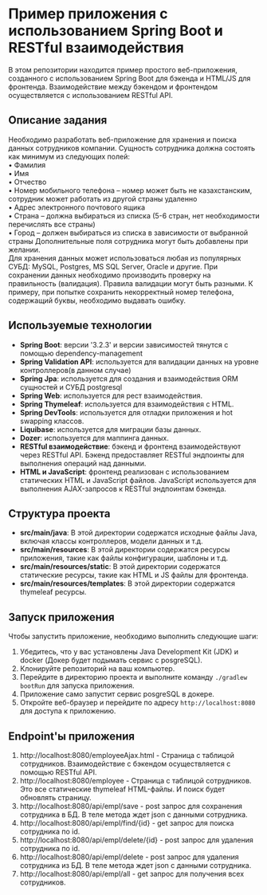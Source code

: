 # Пример приложения с использованием Spring Boot и RESTful взаимодействия

В этом репозитории находится пример простого веб-приложения, созданного с использованием Spring Boot для бэкенда и HTML/JS для фронтенда. Взаимодействие между бэкендом и фронтендом осуществляется с использованием RESTful API.

## Описание задания

Необходимо разработать веб-приложение для хранения и поиска данных сотрудников компании.   Сущность   сотрудника   должна   состоять   как минимум из следующих полей:   
• Фамилия  
• Имя  
• Отчество  
• Номер мобильного телефона – номер может быть не казахстанским, сотрудник может работать из другой страны удаленно  
• Адрес электронного почтового ящика  
• Страна –  должна   выбираться   из   списка (5-6   стран, нет необходимости перечислять все страны)  
• Город – должен выбираться   из   списка   в зависимости   от    выбранной   страны Дополнительные поля сотрудника   могут быть    добавлены при желании.   
Для хранения данных может использоваться любая из популярных СУБД: MySQL, Postgres, MS SQL Server, Oracle и другие.
При сохранении данных необходимо производить проверку на правильность (валидация). Правила валидации могут быть разными.  К примеру, при попытке сохранить некорректный номер телефона, содержащий буквы, необходимо выдавать ошибку.

## Используемые технологии

- **Spring Boot**: версии '3.2.3' и версии зависимостей тянутся с помощью dependency-management
- **Spring Validation API**: используется для валидации данных на уровне контроллеров(в данном случае)
- **Spring Jpa**: используется для создания и взаимодействия ORM сущностей и СУБД postgresql
- **Spring Web**: используется для рест взаимодействия.
- **Spring Thymeleaf**: используется для взаимодействия с HTML.
- **Spring DevTools**: используется для отладки приложения и hot swapping классов.
- **Liquibase**: используется для миграции базы данных.
- **Dozer**: используется для маппинга данных.
- **RESTful взаимодействие**: бэкенд и фронтенд взаимодействуют через RESTful API. Бэкенд предоставляет RESTful эндпоинты для выполнения операций над данными.
- **HTML и JavaScript**: фронтенд реализован с использованием статических HTML и JavaScript файлов. JavaScript используется для выполнения AJAX-запросов к RESTful эндпоинтам бэкенда.

## Структура проекта

- **src/main/java**: В этой директории содержатся исходные файлы Java, включая классы контроллеров, модели данных и т.д.
- **src/main/resources**: В этой директории содержатся ресурсы приложения, такие как файлы конфигурации, шаблоны и т.д.
- **src/main/resources/static**: В этой директории содержатся статические ресурсы, такие как HTML и JS файлы для фронтенда.
- **src/main/resources/templates**: В этой директории содержатся thymeleaf ресурсы.

## Запуск приложения

Чтобы запустить приложение, необходимо выполнить следующие шаги:

1. Убедитесь, что у вас установлены Java Development Kit (JDK) и docker (Докер будет подымать сервис с posgreSQL).
2. Клонируйте репозиторий на ваш компьютер.
3. Перейдите в директорию проекта и выполните команду `./gradlew bootRun` для запуска приложения.
4. Приложение само запустит сервис posgreSQL в докере.
5. Откройте веб-браузер и перейдите по адресу `http://localhost:8080` для доступа к приложению.

## Endpoint'ы приложения

1. http://localhost:8080/employeeAjax.html - Страница с таблицой сотрудников. Взаимодействие с бэкендом осуществляется с помощью RESTful API.
2. http://localhost:8080/employee - Страница с таблицой сотрудников. Это все статические thymeleaf HTML-файлы. И поиск будет обновлять страницу.
3. http://localhost:8080/api/empl/save - post запрос для сохранения сотрудника в БД. В теле метода ждет json с данными сотрудника.
4. http://localhost:8080/api/empl/find/{id} - get запрос для поиска сотрудника по id.
5. http://localhost:8080/api/empl/delete/{id} - post запрос для удаления сотрудника по id.
6. http://localhost:8080/api/empl/delete - post запрос для удаления сотрудника из БД. В теле метода ждет json с данными сотрудника.
7. http://localhost:8080/api/empl/all - get запрос для получения всех сотрудников.
